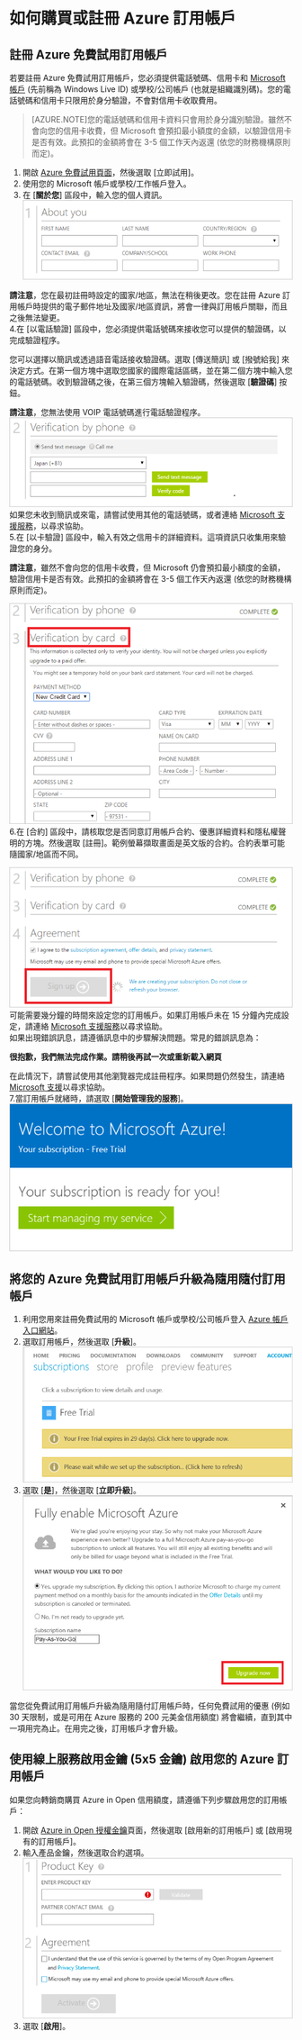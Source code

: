 <properties
	pageTitle="如何購買或註冊 Azure 訂用帳戶 | Microsoft Azure"
	description="說明如何購買或註冊 Azure 訂用帳戶"
	services="billing"
	documentationCenter=""
	authors="genlin"
	manager="jarrettr"
	editor="meerak"
	tags="billing"
	/>

<tags
	ms.service="billing"
	ms.workload="na"
	ms.tgt_pltfrm="na"
	ms.devlang="na"
	ms.topic="article"
	ms.date="11/18/2015"
	ms.author="genli"/>

# 如何購買或註冊 Azure 訂用帳戶

## 註冊 Azure 免費試用訂用帳戶
若要註冊 Azure 免費試用訂用帳戶，您必須提供電話號碼、信用卡和 [Microsoft 帳戶](https://www.microsoft.com/zh-TW/account/faq.aspx) (先前稱為 Windows Live ID) 或學校/公司帳戶 (也就是組織識別碼)。您的電話號碼和信用卡只限用於身分驗證，不會對信用卡收取費用。

>[AZURE.NOTE]您的電話號碼和信用卡資料只會用於身分識別驗證。雖然不會向您的信用卡收費，但 Microsoft 會預扣最小額度的金額，以驗證信用卡是否有效。此預扣的金額將會在 3-5 個工作天內返還 (依您的財務機構原則而定)。

1. 開啟 [Azure 免費試用頁面](https://azure.microsoft.com/pricing/free-trial/)，然後選取 [立即試用]。
2. 使用您的 Microsoft 帳戶或學校/工作帳戶登入。
3. 在 [**關於您**] 區段中，輸入您的個人資訊。![個人資訊的螢幕擷取畫面](./media/billing-buy-sign-up-azure-subscription/AboutYou.png)

 **請注意**，您在最初註冊時設定的國家/地區，無法在稍後更改。您在註冊 Azure 訂用帳戶時提供的電子郵件地址及國家/地區資訊，將會一律與訂用帳戶關聯，而且之後無法變更。</br> 4.在 [以電話驗證] 區段中，您必須提供電話號碼來接收您可以提供的驗證碼，以完成驗證程序。

 您可以選擇以簡訊或透過語音電話接收驗證碼。選取 [傳送簡訊] 或 [撥號給我] 來決定方式。在第一個方塊中選取您國家的國際電話區碼，並在第二個方塊中輸入您的電話號碼。收到驗證碼之後，在第三個方塊輸入驗證碼，然後選取 [**驗證碼**] 按鈕。

 **請注意**，您無法使用 VOIP 電話號碼進行電話驗證程序。</br> ![有關電話驗證的螢幕擷取畫面](./media/billing-buy-sign-up-azure-subscription/PhoneVerify.png)</br> 如果您未收到簡訊或來電，請嘗試使用其他的電話號碼，或者連絡 [Microsoft 支援服務](https://ms.portal.azure.com/#blade/Microsoft_Azure_Support/HelpAndSupportBlade)，以尋求協助。</br> 5.在 [以卡驗證] 區段中，輸入有效之信用卡的詳細資料。這項資訊只收集用來驗證您的身分。

 **請注意**，雖然不會向您的信用卡收費，但 Microsoft 仍會預扣最小額度的金額，驗證信用卡是否有效。此預扣的金額將會在 3-5 個工作天內返還 (依您的財務機構原則而定)。

 ![cardverify](./media/billing-buy-sign-up-azure-subscription/VardVerify.png)</br> 6.在 [合約] 區段中，請核取您是否同意訂用帳戶合約、優惠詳細資料和隱私權聲明的方塊。然後選取 [註冊]。範例螢幕擷取畫面是英文版的合約。合約表單可能隨國家/地區而不同。

 ![註冊](./media/billing-buy-sign-up-azure-subscription/Signup.png)</br> 可能需要幾分鐘的時間來設定您的訂用帳戶。如果訂用帳戶未在 15 分鐘內完成設定，請連絡 [Microsoft 支援服務](https://ms.portal.azure.com/#blade/Microsoft_Azure_Support/HelpAndSupportBlade)以尋求協助。</br> 如果出現錯誤訊息，請遵循訊息中的步驟解決問題。常見的錯誤訊息為：

 **很抱歉，我們無法完成作業。請稍後再試一次或重新載入網頁** </br>

 在此情況下，請嘗試使用其他瀏覽器完成註冊程序。如果問題仍然發生，請連絡 [Microsoft 支援](https://ms.portal.azure.com/#blade/Microsoft_Azure_Support/HelpAndSupportBlade)以尋求協助。</br> 7.當訂用帳戶就緒時，請選取 [**開始管理我的服務**]。</br> ![startservice](./media/billing-buy-sign-up-azure-subscription/startservice.png)

## 將您的 Azure 免費試用訂用帳戶升級為隨用隨付訂用帳戶

1. 利用您用來註冊免費試用的 Microsoft 帳戶或學校/公司帳戶登入 [Azure 帳戶入口網站](https://account.windowsazure.com/subscriptions)。
2. 選取訂用帳戶，然後選取 [**升級**]。</br>![billpage](./media/billing-buy-sign-up-azure-subscription/billpage.png)
3. 選取 [**是**]，然後選取 [**立即升級**]。</br>![升級](./media/billing-buy-sign-up-azure-subscription/Upgrade.png)

當您從免費試用訂用帳戶升級為隨用隨付訂用帳戶時，任何免費試用的優惠 (例如 30 天限制，或是可用在 Azure 服務的 200 元美金信用額度) 將會繼續，直到其中一項用完為止。在用完之後，訂用帳戶才會升級。

## 使用線上服務啟用金鑰 (5x5 金鑰) 啟用您的 Azure 訂用帳戶

如果您向轉銷商購買 Azure in Open 信用額度，請遵循下列步驟啟用您的訂用帳戶：

1. 開啟 [Azure in Open 授權金鑰](http://azure.microsoft.com/offers/ms-azr-0111p/)頁面，然後選取 [啟用新的訂用帳戶] 或 [啟用現有的訂用帳戶]。
2. 輸入產品金鑰，然後選取合約選項。</br>![OSA 金鑰](./media/billing-buy-sign-up-azure-subscription/OSAkey.png)
3. 選取 [**啟用**]。

<!---HONumber=AcomDC_1203_2015-->
